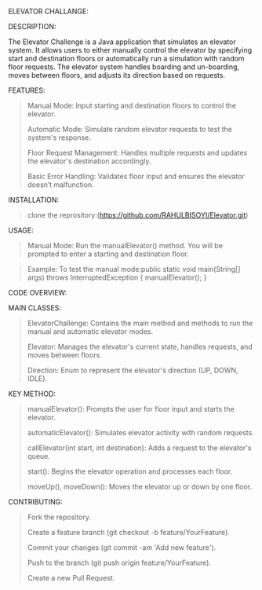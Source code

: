 ELEVATOR CHALLANGE:

DESCRIPTION:

The Elevator Challenge is a Java application that simulates an elevator system. It allows users to either manually control the elevator by specifying start and destination floors or automatically run a simulation with random floor requests. The elevator system handles boarding and un-boarding, moves between floors, and adjusts its direction based on requests.


FEATURES:

> Manual Mode: Input starting and destination floors to control the elevator.
> 
> Automatic Mode: Simulate random elevator requests to test the system's response.
> 
> Floor Request Management: Handles multiple requests and updates the elevator's destination accordingly.
> 
> Basic Error Handling: Validates floor input and ensures the elevator doesn’t malfunction.
> 

INSTALLATION:
>clone the reprository:(https://github.com/RAHULBISOYI/Elevator.git)

 USAGE:
 > Manual Mode: Run the manualElevator() method. You will be prompted to enter a starting and destination floor.

> Example:
To test the manual mode:public static void main(String[] args) throws InterruptedException {
    manualElevator();
}


CODE OVERVIEW:

MAIN CLASSES:
> ElevatorChallenge: Contains the main method and methods to run the manual and automatic elevator modes.
> 
> Elevator: Manages the elevator's current state, handles requests, and moves between floors.
> 
> Direction: Enum to represent the elevator's direction (UP, DOWN, IDLE).
>
> 
KEY METHOD:

> manualElevator(): Prompts the user for floor input and starts the elevator.
> 
> automaticElevator(): Simulates elevator activity with random requests.
> 
> callElevator(int start, int destination): Adds a request to the elevator's queue.
> 
> start(): Begins the elevator operation and processes each floor.
> 
> moveUp(), moveDown(): Moves the elevator up or down by one floor.
>
> 

CONTRIBUTING:

> Fork the repository.
> 
> Create a feature branch (git checkout -b feature/YourFeature).
> 
> Commit your changes (git commit -am 'Add new feature').
> 
> Push to the branch (git push origin feature/YourFeature).
> 
> Create a new Pull Request.
> 
